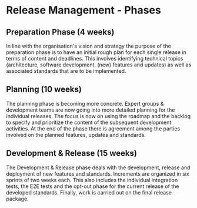 # Release Management - Phases

## Preparation Phase (4 weeks)

In line with the organisation's vision and strategy the purpose of the preparation phase is to have an initial rough plan for each single release in terms of content and deadlines. This involves identifying technical topics (architecture, software development, (new) features and updates) as well as associated standards that are to be implemented.

## Planning (10 weeks)

The planning phase is becoming more concrete. Expert groups & development teams are now going into more detailed planning for the individual releases. The focus is now on using the roadmap and the backlog to specify and prioritize the content of the subsequent development activities. At the end of the phase there is agreement among the parties involved on the planned features, updates and standards.

## Development & Release (15 weeks)

The Development & Release phase deals with the development, release and deployment of new features and standards. Increments are organized in six sprints of two weeks each. This also includes the individual integration tests, the E2E tests and the opt-out phase for the current release of the developed standards. Finally, work is carried out on the final release package.
